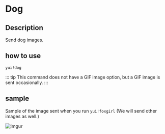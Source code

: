 # Dog

## Description

Send dog images.

## how to use

`yui!dog`

::: tip This command does not have a GIF image option, but a GIF image is sent occasionally. :::

## sample

Sample of the image sent when you run `yui!foxgirl` (We will send other images as well.)

![Imgur](https://i.imgur.com/9gVn5XJ.png)
